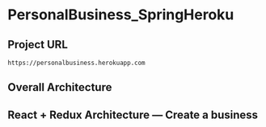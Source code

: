 # PersonalBusiness_SpringHeroku
## Project URL
    https://personalbusiness.herokuapp.com
## Overall Architecture

## React + Redux Architecture — Create a business

